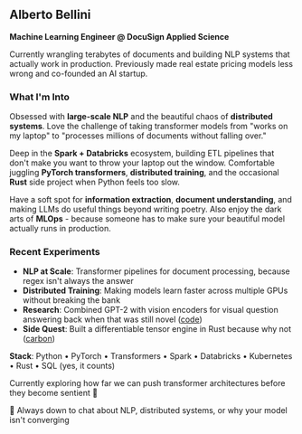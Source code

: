 ## Alberto Bellini

**Machine Learning Engineer @ DocuSign Applied Science**

Currently wrangling terabytes of documents and building NLP systems that actually work in production. Previously made real estate pricing models less wrong and co-founded an AI startup.

### What I'm Into
Obsessed with **large-scale NLP** and the beautiful chaos of **distributed systems**. Love the challenge of taking transformer models from "works on my laptop" to "processes millions of documents without falling over."  

Deep in the **Spark + Databricks** ecosystem, building ETL pipelines that don't make you want to throw your laptop out the window. Comfortable juggling **PyTorch transformers**, **distributed training**, and the occasional **Rust** side project when Python feels too slow.

Have a soft spot for **information extraction**, **document understanding**, and making LLMs do useful things beyond writing poetry. Also enjoy the dark arts of **MLOps** - because someone has to make sure your beautiful model actually runs in production.

### Recent Experiments
- **NLP at Scale**: Transformer pipelines for document processing, because regex isn't always the answer
- **Distributed Training**: Making models learn faster across multiple GPUs without breaking the bank
- **Research**: Combined GPT-2 with vision encoders for visual question answering back when that was still novel ([code](https://github.com/ab3llini/Transformer-VQA))
- **Side Quest**: Built a differentiable tensor engine in Rust because why not ([carbon](https://github.com/ab3llini/carbon))

**Stack**: Python • PyTorch • Transformers • Spark • Databricks • Kubernetes • Rust • SQL (yes, it counts)

Currently exploring how far we can push transformer architectures before they become sentient 🤖

📧 Always down to chat about NLP, distributed systems, or why your model isn't converging
